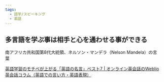 ```yaml
---
tags:
  - 語学/スピーキング
  - 英語
---
```

## 多言語を学ぶ事は相手と心を通わせる事ができる

南アフリカ共和国第8代大統領、ネルソン・マンデラ（Nelson Mandela）の言葉

[英語学習のモチベが上がる「英語の名言」ベスト7 | オンライン英会話のWeblio英会話コラム（英語での言い方・英語表現）](https://eikaiwa.weblio.jp/column/knowledge/interesting_thing_about_english/7-immortal-quotes)

